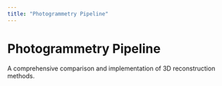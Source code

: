 ```yaml
---
title: "Photogrammetry Pipeline"
---
```


# Photogrammetry Pipeline

A comprehensive comparison and implementation of 3D reconstruction methods.
